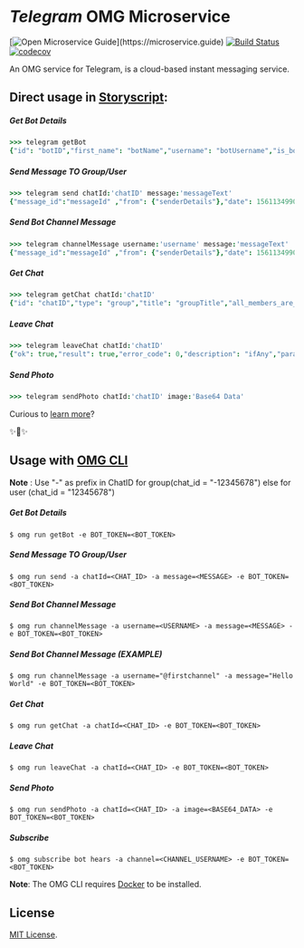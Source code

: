 # _Telegram_ OMG Microservice

[![Open Microservice Guide](https://img.shields.io/badge/OMG%20Enabled-👍-green.svg?)](https://microservice.guide)
[![Build Status](https://travis-ci.org/heaptracetechnology/microservice-telegram.svg?branch=master)](https://travis-ci.org/heaptracetechnology/microservice-telegram)
[![codecov](https://codecov.io/gh/heaptracetechnology/microservice-telegram/branch/master/graph/badge.svg)](https://codecov.io/gh/heaptracetechnology/microservice-telegram)

An OMG service for Telegram, is a cloud-based instant messaging service.

## Direct usage in [Storyscript](https://storyscript.io/):

##### Get Bot Details
```coffee
>>> telegram getBot
{"id": "botID","first_name": "botName","username": "botUsername","is_bot": true}
```
##### Send Message TO Group/User
```coffee
>>> telegram send chatId:'chatID' message:'messageText'
{"message_id":"messageId" ,"from": {"senderDetails"},"date": 1561134990,"chat": {"chatDetails"}}
```
##### Send Bot Channel Message
```coffee
>>> telegram channelMessage username:'username' message:'messageText'
{"message_id":"messageId" ,"from": {"senderDetails"},"date": 1561134990,"chat": {"chatDetails"}}
```
##### Get Chat
```coffee
>>> telegram getChat chatId:'chatID'
{"id": "chatID","type": "group","title": "groupTitle","all_members_are_administrators": true,"photo": null}
```
##### Leave Chat
```coffee
>>> telegram leaveChat chatId:'chatID'
{"ok": true,"result": true,"error_code": 0,"description": "ifAny","parameters": null}
```
##### Send Photo
```coffee
>>> telegram sendPhoto chatId:'chatID' image:'Base64 Data'
```

Curious to [learn more](https://docs.storyscript.io/)?

✨🍰✨

## Usage with [OMG CLI](https://www.npmjs.com/package/omg)

**Note** : Use "-" as prefix in ChatID for group(chat_id = "-12345678") else for user (chat_id = "12345678")

##### Get Bot Details
```shell
$ omg run getBot -e BOT_TOKEN=<BOT_TOKEN>
```
##### Send Message TO Group/User
```shell
$ omg run send -a chatId=<CHAT_ID> -a message=<MESSAGE> -e BOT_TOKEN=<BOT_TOKEN>
```
##### Send Bot Channel Message
```shell
$ omg run channelMessage -a username=<USERNAME> -a message=<MESSAGE> -e BOT_TOKEN=<BOT_TOKEN>
```
##### Send Bot Channel Message (EXAMPLE)
```shell
$ omg run channelMessage -a username="@firstchannel" -a message="Hello World" -e BOT_TOKEN=<BOT_TOKEN>
```
##### Get Chat
```shell
$ omg run getChat -a chatId=<CHAT_ID> -e BOT_TOKEN=<BOT_TOKEN>
```
##### Leave Chat
```shell
$ omg run leaveChat -a chatId=<CHAT_ID> -e BOT_TOKEN=<BOT_TOKEN>
```
##### Send Photo
```shell
$ omg run sendPhoto -a chatId=<CHAT_ID> -a image=<BASE64_DATA> -e BOT_TOKEN=<BOT_TOKEN>
```
##### Subscribe
```shell
$ omg subscribe bot hears -a channel=<CHANNEL_USERNAME> -e BOT_TOKEN=<BOT_TOKEN>
```

**Note**: The OMG CLI requires [Docker](https://docs.docker.com/install/) to be installed.

## License
[MIT License](https://github.com/omg-services/telegram/blob/master/LICENSE).
